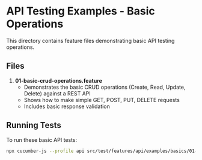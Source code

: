 # API Testing Examples - Basic Operations

This directory contains feature files demonstrating basic API testing operations.

## Files

1. **01-basic-crud-operations.feature**
   - Demonstrates the basic CRUD operations (Create, Read, Update, Delete) against a REST API
   - Shows how to make simple GET, POST, PUT, DELETE requests
   - Includes basic response validation

## Running Tests

To run these basic API tests:

```bash
npx cucumber-js --profile api src/test/features/api/examples/basics/01-basic-crud-operations.feature
```
